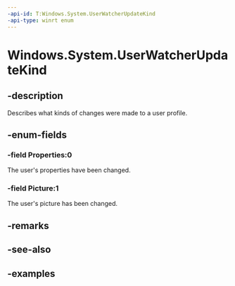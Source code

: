 ```yaml
---
-api-id: T:Windows.System.UserWatcherUpdateKind
-api-type: winrt enum
---
```


<!-- Enumeration syntax.
public enum UserWatcherUpdateKind : int 
-->

# Windows.System.UserWatcherUpdateKind

## -description

Describes what kinds of changes were made to a user profile.

## -enum-fields
### -field Properties:0
The user's properties have been changed.

### -field Picture:1
The user's picture has been changed.

## -remarks

## -see-also

## -examples

